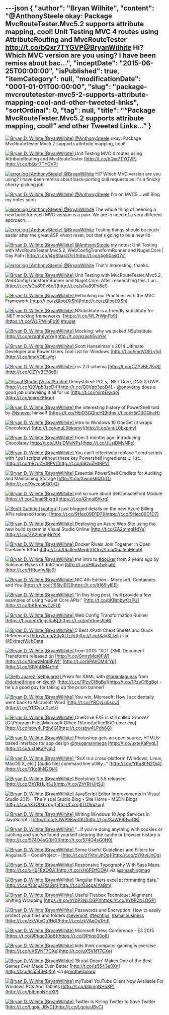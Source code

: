 ---json
{
  "author": "Bryan Wilhite",
  "content": "@AnthonySteele okay: Package MvcRouteTester.Mvc5.2 supports attribute mapping, cool! Unit Testing MVC 4 routes using AttributeRouting and MvcRouteTester http://t.co/bQxr7TYGVP@BryanWilhite Hi? Which MVC version are you using? I have been remiss about bac...",
  "inceptDate": "2015-06-25T00:00:00",
  "isPublished": true,
  "itemCategory": null,
  "modificationDate": "0001-01-01T00:00:00",
  "slug": "package-mvcroutetester-mvc5-2-supports-attribute-mapping-cool-and-other-tweeted-links",
  "sortOrdinal": 0,
  "tag": null,
  "title": "“Package MvcRouteTester.Mvc5.2 supports attribute mapping, cool!” and other Tweeted Links…"
}
---

[<img alt="Bryan D. Wilhite [BryanWilhite]" src="https://songhay.blob.core.windows.net/shared-social-twitter/BryanWilhite.jpeg"> ](http://t.co/UNdqV0Z1zz "Bryan D. Wilhite [BryanWilhite]") [@AnthonySteele](http://twitter.com/AnthonySteele) okay: Package MvcRouteTester.Mvc5.2 supports attribute mapping, cool!

[<img alt="Bryan D. Wilhite [BryanWilhite]" src="https://songhay.blob.core.windows.net/shared-social-twitter/BryanWilhite.jpeg"> ](http://t.co/UNdqV0Z1zz "Bryan D. Wilhite [BryanWilhite]") Unit Testing MVC 4 routes using AttributeRouting and MvcRouteTester [http://t.co/bQxr7TYGVP](http://t.co/bQxr7TYGVP)

[<img alt="error.log [AnthonySteele]" src="https://songhay.blob.core.windows.net/shared-social-twitter/AnthonySteele.jpg"> ](http://t.co/1mjYCUu5zT "error.log [AnthonySteele]") [@BryanWilhite](http://twitter.com/BryanWilhite) Hi? Which MVC version are you using? I have been remiss about back-porting pull requests as it's a finicky cherry-picking job

[<img alt="Bryan D. Wilhite [BryanWilhite]" src="https://songhay.blob.core.windows.net/shared-social-twitter/BryanWilhite.jpeg"> ](http://t.co/UNdqV0Z1zz "Bryan D. Wilhite [BryanWilhite]") [@AnthonySteele](http://twitter.com/AnthonySteele) I'm on MVC5 ...will Blog my notes soon

[<img alt="error.log [AnthonySteele]" src="https://songhay.blob.core.windows.net/shared-social-twitter/AnthonySteele.jpg"> ](http://t.co/1mjYCUu5zT "error.log [AnthonySteele]") [@BryanWilhite](http://twitter.com/BryanWilhite) The whole thing of needing a new build for each MVC version is a pain. We are in need of a very different approach...

[<img alt="error.log [AnthonySteele]" src="https://songhay.blob.core.windows.net/shared-social-twitter/AnthonySteele.jpg"> ](http://t.co/1mjYCUu5zT "error.log [AnthonySteele]") [@BryanWilhite](http://twitter.com/BryanWilhite) Testing things should be much easier after the great ASP vNext reset, but that's going to be a new lib

[<img alt="Bryan D. Wilhite [BryanWilhite]" src="https://songhay.blob.core.windows.net/shared-social-twitter/BryanWilhite.jpeg"> ](http://t.co/UNdqV0Z1zz "Bryan D. Wilhite [BryanWilhite]") [@AnthonySteele](http://twitter.com/AnthonySteele) my notes: Unit Testing with MvcRouteTester.Mvc5.2, WebConfigTransformRunner and Nuget.Core | Day Path [http://t.co/j4gS0asG7c](http://t.co/j4gS0asG7c)

[<img alt="error.log [AnthonySteele]" src="https://songhay.blob.core.windows.net/shared-social-twitter/AnthonySteele.jpg"> ](http://t.co/1mjYCUu5zT "error.log [AnthonySteele]") [@BryanWilhite](http://twitter.com/BryanWilhite) That's Interesting, thanks.

[<img alt="Bryan D. Wilhite [BryanWilhite]" src="https://songhay.blob.core.windows.net/shared-social-twitter/BryanWilhite.jpeg"> ](http://t.co/UNdqV0Z1zz "Bryan D. Wilhite [BryanWilhite]") Unit Testing with MvcRouteTester.Mvc5.2, WebConfigTransformRunner and Nuget.Core: After researching this, I un... [http://t.co/sOu89Pv8ef](http://t.co/sOu89Pv8ef)

[<img alt="Bryan D. Wilhite [BryanWilhite]" src="https://songhay.blob.core.windows.net/shared-social-twitter/BryanWilhite.jpeg"> ](http://t.co/UNdqV0Z1zz "Bryan D. Wilhite [BryanWilhite]") Rethinking our Practices with the MVC Framework [http://t.co/zQIpotXtSh](http://t.co/zQIpotXtSh)

[<img alt="Bryan D. Wilhite [BryanWilhite]" src="https://songhay.blob.core.windows.net/shared-social-twitter/BryanWilhite.jpeg"> ](http://t.co/UNdqV0Z1zz "Bryan D. Wilhite [BryanWilhite]") NSubstitute is a friendly substitute for .NET mocking frameworks. [https://t.co/WL7rWjnFb9](https://t.co/WL7rWjnFb9) [#nuget](http://search.twitter.com/search?q=%23nuget)

[<img alt="Bryan D. Wilhite [BryanWilhite]" src="https://songhay.blob.core.windows.net/shared-social-twitter/BryanWilhite.jpeg"> ](http://t.co/UNdqV0Z1zz "Bryan D. Wilhite [BryanWilhite]") Mocking: why we picked NSubstitute [http://t.co/ezaqh6ynYe](http://t.co/ezaqh6ynYe)

[<img alt="Bryan D. Wilhite [BryanWilhite]" src="https://songhay.blob.core.windows.net/shared-social-twitter/BryanWilhite.jpeg"> ](http://t.co/UNdqV0Z1zz "Bryan D. Wilhite [BryanWilhite]") Scott Hanselman's 2014 Ultimate Developer and Power Users Tool List for Windows [http://t.co/imdVOELyfg](http://t.co/imdVOELyfg)

[<img alt="Bryan D. Wilhite [BryanWilhite]" src="https://songhay.blob.core.windows.net/shared-social-twitter/BryanWilhite.jpeg"> ](http://t.co/UNdqV0Z1zz "Bryan D. Wilhite [BryanWilhite]") rss 2.0 schema [http://t.co/CZYvBE78o8](http://t.co/CZYvBE78o8)

[<img alt="Visual Studio [VisualStudio]" src="https://songhay.blob.core.windows.net/shared-social-twitter/VisualStudio.png"> ](http://t.co/OqnL9IGcUY "Visual Studio [VisualStudio]") Demystified: PCLs, .NET Core, DNX &amp; UWP: [http://t.co/Q0Vpb3zoD4](http://t.co/Q0Vpb3zoD4) - [@onovotny](http://twitter.com/onovotny) does a good job unraveling it all for us [http://t.co/jmirpEKkqo](http://t.co/jmirpEKkqo)

[<img alt="Bryan D. Wilhite [BryanWilhite]" src="https://songhay.blob.core.windows.net/shared-social-twitter/BryanWilhite.jpeg"> ](http://t.co/UNdqV0Z1zz "Bryan D. Wilhite [BryanWilhite]") the interesting history of PowerShell told by [@jsnover](http://twitter.com/jsnover) himself [https://t.co/H5iO3GQhcH](https://t.co/H5iO3GQhcH)

[<img alt="Bryan D. Wilhite [BryanWilhite]" src="https://songhay.blob.core.windows.net/shared-social-twitter/BryanWilhite.jpeg"> ](http://t.co/UNdqV0Z1zz "Bryan D. Wilhite [BryanWilhite]") intro to Windows 10 OneGet (it wraps Chocolatey) [http://t.co/unuL0bkpmy](http://t.co/unuL0bkpmy)

[<img alt="Bryan D. Wilhite [BryanWilhite]" src="https://songhay.blob.core.windows.net/shared-social-twitter/BryanWilhite.jpeg"> ](http://t.co/UNdqV0Z1zz "Bryan D. Wilhite [BryanWilhite]") from 3 months ago: introducing Chocolatey [http://t.co/JUsjDMvNPs](http://t.co/JUsjDMvNPs)

[<img alt="Bryan D. Wilhite [BryanWilhite]" src="https://songhay.blob.core.windows.net/shared-social-twitter/BryanWilhite.jpeg"> ](http://t.co/UNdqV0Z1zz "Bryan D. Wilhite [BryanWilhite]") You can’t effectively replace *.cmd scripts with *.ps1 scripts without these key Powershell ingredients…: I st... [http://t.co/bBzuZHtRPV](http://t.co/bBzuZHtRPV)

[<img alt="Bryan D. Wilhite [BryanWilhite]" src="https://songhay.blob.core.windows.net/shared-social-twitter/BryanWilhite.jpeg"> ](http://t.co/UNdqV0Z1zz "Bryan D. Wilhite [BryanWilhite]") Essential PowerShell Cmdlets for Auditing and Maintaining Storage [http://t.co/Xwcos6QOrQ](http://t.co/Xwcos6QOrQ)

[<img alt="Bryan D. Wilhite [BryanWilhite]" src="https://songhay.blob.core.windows.net/shared-social-twitter/BryanWilhite.jpeg"> ](http://t.co/UNdqV0Z1zz "Bryan D. Wilhite [BryanWilhite]") not so sure about SetConsoleFont Module [https://t.co/Ghnai6hkrg](https://t.co/Ghnai6hkrg)

[<img alt="Scott Guthrie [scottgu]" src="https://songhay.blob.core.windows.net/shared-social-twitter/scottgu.jpg"> ](http://t.co/rkquDCVhAW "Scott Guthrie [scottgu]") I just blogged details on the new Azure Billing APIs released today: [https://t.co/9Hec09D1D7](https://t.co/9Hec09D1D7)

[<img alt="Bryan D. Wilhite [BryanWilhite]" src="https://songhay.blob.core.windows.net/shared-social-twitter/BryanWilhite.jpeg"> ](http://t.co/UNdqV0Z1zz "Bryan D. Wilhite [BryanWilhite]") Deploying an Azure Web Site using the new build system in Visual Studio Online [http://t.co/ZA2mmgHdYe](http://t.co/ZA2mmgHdYe)

[<img alt="Bryan D. Wilhite [BryanWilhite]" src="https://songhay.blob.core.windows.net/shared-social-twitter/BryanWilhite.jpeg"> ](http://t.co/UNdqV0Z1zz "Bryan D. Wilhite [BryanWilhite]") Docker Rivals Join Together in Open Container Effort [http://t.co/0bJIeoMeqb](http://t.co/0bJIeoMeqb)

[<img alt="Bryan D. Wilhite [BryanWilhite]" src="https://songhay.blob.core.windows.net/shared-social-twitter/BryanWilhite.jpeg"> ](http://t.co/UNdqV0Z1zz "Bryan D. Wilhite [BryanWilhite]") *the* intro to [#docker](http://search.twitter.com/search?q=%23docker) from 2 years ago by Solomon Hykes of dotCloud [http://t.co/HRuvfw5ja9](http://t.co/HRuvfw5ja9)

[<img alt="Bryan D. Wilhite [BryanWilhite]" src="https://songhay.blob.core.windows.net/shared-social-twitter/BryanWilhite.jpeg"> ](http://t.co/UNdqV0Z1zz "Bryan D. Wilhite [BryanWilhite]") NIC 4th Edition - Microsoft, Containers and You [https://t.co/lt165lylEE](https://t.co/lt165lylEE)

[<img alt="Bryan D. Wilhite [BryanWilhite]" src="https://songhay.blob.core.windows.net/shared-social-twitter/BryanWilhite.jpeg"> ](http://t.co/UNdqV0Z1zz "Bryan D. Wilhite [BryanWilhite]") "In this blog post, I will provide a few examples of using NuGet Core APIs." [http://t.co/bKBmbwCzFU](http://t.co/bKBmbwCzFU)

[<img alt="Bryan D. Wilhite [BryanWilhite]" src="https://songhay.blob.core.windows.net/shared-social-twitter/BryanWilhite.jpeg"> ](http://t.co/UNdqV0Z1zz "Bryan D. Wilhite [BryanWilhite]") Web Config Transformation Runner [https://t.co/mfn1ngsRaB](https://t.co/mfn1ngsRaB)

[<img alt="Bryan D. Wilhite [BryanWilhite]" src="https://songhay.blob.core.windows.net/shared-social-twitter/BryanWilhite.jpeg"> ](http://t.co/UNdqV0Z1zz "Bryan D. Wilhite [BryanWilhite]") 5 Best XPath Cheat Sheets and Quick References [http://t.co/XJyXLlzilj](http://t.co/XJyXLlzilj) via [@ExtractWebData](http://twitter.com/ExtractWebData)

[<img alt="Bryan D. Wilhite [BryanWilhite]" src="https://songhay.blob.core.windows.net/shared-social-twitter/BryanWilhite.jpeg"> ](http://t.co/UNdqV0Z1zz "Bryan D. Wilhite [BryanWilhite]") from 2013: “XDT (XML Document Transform) released on [http://t.co/GmrzMqt8FW](http://t.co/GmrzMqt8FW)” [http://t.co/SPAhDM4rYp](http://t.co/SPAhDM4rYp)

[<img alt="Seth Juarez [sethjuarez]" src="https://songhay.blob.core.windows.net/shared-social-twitter/sethjuarez.jpeg"> ](http://t.co/zu38DRLYxE "Seth Juarez [sethjuarez]") Prism for XAML with [@brianlagunas](http://twitter.com/brianlagunas) from [@dotnetfringe](http://twitter.com/dotnetfringe) on [@ch9](http://twitter.com/ch9): [http://t.co/1PzvCf8gBo](http://t.co/1PzvCf8gBo) - he's a good guy for taking up the prism banner!

[<img alt="Bryan D. Wilhite [BryanWilhite]" src="https://songhay.blob.core.windows.net/shared-social-twitter/BryanWilhite.jpeg"> ](http://t.co/UNdqV0Z1zz "Bryan D. Wilhite [BryanWilhite]") You win, Microsoft: How I accidentally went back to Microsoft Word [http://t.co/YRCyLu0scU](http://t.co/YRCyLu0scU)

[<img alt="Bryan D. Wilhite [BryanWilhite]" src="https://songhay.blob.core.windows.net/shared-social-twitter/BryanWilhite.jpeg"> ](http://t.co/UNdqV0Z1zz "Bryan D. Wilhite [BryanWilhite]") OneDrive EXE is still called Groove? [C:\Program Files\Microsoft Office 15\root\office15\Groove.exe] [http://t.co/sbw4LPdh6G](http://t.co/sbw4LPdh6G)

[<img alt="Bryan D. Wilhite [BryanWilhite]" src="https://songhay.blob.core.windows.net/shared-social-twitter/BryanWilhite.jpeg"> ](http://t.co/UNdqV0Z1zz "Bryan D. Wilhite [BryanWilhite]") Photoshop gets an open source, HTML5-based interface for app design [@megamanmega](http://twitter.com/megamanmega) [http://t.co/uxteKaPyqL](http://t.co/uxteKaPyqL)

[<img alt="Bryan D. Wilhite [BryanWilhite]" src="https://songhay.blob.core.windows.net/shared-social-twitter/BryanWilhite.jpeg"> ](http://t.co/UNdqV0Z1zz "Bryan D. Wilhite [BryanWilhite]") “SoX is a cross-platform (Windows, Linux, MacOS X, etc.) [audio file] command line utility…” [http://t.co/YKg8hN2Oi4](http://t.co/YKg8hN2Oi4)

[<img alt="Bryan D. Wilhite [BryanWilhite]" src="https://songhay.blob.core.windows.net/shared-social-twitter/BryanWilhite.jpeg"> ](http://t.co/UNdqV0Z1zz "Bryan D. Wilhite [BryanWilhite]") Bootstrap 3.3.5 released [http://t.co/ZhYRHJjtSJ](http://t.co/ZhYRHJjtSJ)

[<img alt="Bryan D. Wilhite [BryanWilhite]" src="https://songhay.blob.core.windows.net/shared-social-twitter/BryanWilhite.jpeg"> ](http://t.co/UNdqV0Z1zz "Bryan D. Wilhite [BryanWilhite]") JavaScript Editor Improvements in Visual Studio 2015 - The Visual Studio Blog - Site Home - MSDN Blogs [http://t.co/jXTOfkbzop](http://t.co/jXTOfkbzop)

[<img alt="Bryan D. Wilhite [BryanWilhite]" src="https://songhay.blob.core.windows.net/shared-social-twitter/BryanWilhite.jpeg"> ](http://t.co/UNdqV0Z1zz "Bryan D. Wilhite [BryanWilhite]") Writing Windows 10 App Services in JavaScript : [http://t.co/SJWP9BwiGK](http://t.co/SJWP9BwiGK)

[<img alt="Bryan D. Wilhite [BryanWilhite]" src="https://songhay.blob.core.windows.net/shared-social-twitter/BryanWilhite.jpeg"> ](http://t.co/UNdqV0Z1zz "Bryan D. Wilhite [BryanWilhite]") "…if you're doing anything with cookies or caching and you've found yourself clearing the cache or browser history a [http://t.co/574O4sG0H0](http://t.co/574O4sG0H0)

[<img alt="Bryan D. Wilhite [BryanWilhite]" src="https://songhay.blob.core.windows.net/shared-social-twitter/BryanWilhite.jpeg"> ](http://t.co/UNdqV0Z1zz "Bryan D. Wilhite [BryanWilhite]") Some Useful Guidelines and Filters for AngularJS - CodeProject - [http://t.co/zYKtyiJnOg](http://t.co/zYKtyiJnOg)

[<img alt="Bryan D. Wilhite [BryanWilhite]" src="https://songhay.blob.core.windows.net/shared-social-twitter/BryanWilhite.jpeg"> ](http://t.co/UNdqV0Z1zz "Bryan D. Wilhite [BryanWilhite]") Responsive Typography With Sass Maps [http://t.co/xH6FEtfOOA](http://t.co/xH6FEtfOOA) via [@smashingmag](http://twitter.com/smashingmag)

[<img alt="Bryan D. Wilhite [BryanWilhite]" src="https://songhay.blob.core.windows.net/shared-social-twitter/BryanWilhite.jpeg"> ](http://t.co/UNdqV0Z1zz "Bryan D. Wilhite [BryanWilhite]") “Angular filters excel at formatting data.” [http://t.co/O3cpa1XaGm](http://t.co/O3cpa1XaGm)

[<img alt="Bryan D. Wilhite [BryanWilhite]" src="https://songhay.blob.core.windows.net/shared-social-twitter/BryanWilhite.jpeg"> ](http://t.co/UNdqV0Z1zz "Bryan D. Wilhite [BryanWilhite]") Useful Flexbox Technique: Alignment Shifting Wrapping [https://t.co/hYbP2NLOGP](https://t.co/hYbP2NLOGP)

[<img alt="Bryan D. Wilhite [BryanWilhite]" src="https://songhay.blob.core.windows.net/shared-social-twitter/BryanWilhite.jpeg"> ](http://t.co/UNdqV0Z1zz "Bryan D. Wilhite [BryanWilhite]") Passwords and Encryption: How to easily protect your files and folders [@everonit](http://twitter.com/everonit), [#techtips](http://search.twitter.com/search?q=%23techtips), [#smallbusiness](http://search.twitter.com/search?q=%23smallbusiness) [http://t.co/zkVAeOu1Hd](http://t.co/zkVAeOu1Hd)

[<img alt="Bryan D. Wilhite [BryanWilhite]" src="https://songhay.blob.core.windows.net/shared-social-twitter/BryanWilhite.jpeg"> ](http://t.co/UNdqV0Z1zz "Bryan D. Wilhite [BryanWilhite]") Microsoft Press Conference - E3 2015 [https://t.co/9Ptiqo30p8](https://t.co/9Ptiqo30p8)

[<img alt="Bryan D. Wilhite [BryanWilhite]" src="https://songhay.blob.core.windows.net/shared-social-twitter/BryanWilhite.jpeg"> ](http://t.co/UNdqV0Z1zz "Bryan D. Wilhite [BryanWilhite]") kids think computer gaming is exercise [http://t.co/uX5VNT7CXe](http://t.co/uX5VNT7CXe)

[<img alt="Bryan D. Wilhite [BryanWilhite]" src="https://songhay.blob.core.windows.net/shared-social-twitter/BryanWilhite.jpeg"> ](http://t.co/UNdqV0Z1zz "Bryan D. Wilhite [BryanWilhite]") 'Brutal Doom' Makes One of the Best Games Ever Made Even Better [http://t.co/Is5543e0Xn](http://t.co/Is5543e0Xn) via [@motherboard](http://twitter.com/motherboard)

[<img alt="Bryan D. Wilhite [BryanWilhite]" src="https://songhay.blob.core.windows.net/shared-social-twitter/BryanWilhite.jpeg"> ](http://t.co/UNdqV0Z1zz "Bryan D. Wilhite [BryanWilhite]") myTube! YouTube Client Now Available For Windows PCs And Tablets [http://t.co/bIbmpNHoXP](http://t.co/bIbmpNHoXP)

[<img alt="Bryan D. Wilhite [BryanWilhite]" src="https://songhay.blob.core.windows.net/shared-social-twitter/BryanWilhite.jpeg"> ](http://t.co/UNdqV0Z1zz "Bryan D. Wilhite [BryanWilhite]") Twitter Is Killing Twitter to Save Twitter [http://t.co/LgpjuiJByC](http://t.co/LgpjuiJByC)
